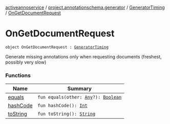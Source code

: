 [activeannoservice](../../../index.md) / [project.annotationschema.generator](../../index.md) / [GeneratorTiming](../index.md) / [OnGetDocumentRequest](./index.md)

# OnGetDocumentRequest

`object OnGetDocumentRequest : `[`GeneratorTiming`](../index.md)

Generate missing annotations only when requesting documents (freshest, possibly very slow)

### Functions

| Name | Summary |
|---|---|
| [equals](equals.md) | `fun equals(other: `[`Any`](https://kotlinlang.org/api/latest/jvm/stdlib/kotlin/-any/index.html)`?): `[`Boolean`](https://kotlinlang.org/api/latest/jvm/stdlib/kotlin/-boolean/index.html) |
| [hashCode](hash-code.md) | `fun hashCode(): `[`Int`](https://kotlinlang.org/api/latest/jvm/stdlib/kotlin/-int/index.html) |
| [toString](to-string.md) | `fun toString(): `[`String`](https://kotlinlang.org/api/latest/jvm/stdlib/kotlin/-string/index.html) |
